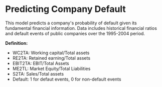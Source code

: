 # Predicting Company Default
This model predicts a company's probability of default given its fundamental financial information.
Data includes historical financial ratios and default events of public companies over the 1995-2004 period.

**Definition:**
* WC2TA: Working capital/Total assets
* RE2TA: Retained earning/Total assets
* EBIT2TA: EBIT/Total Assets
* ME2TL: Market Equity/Total Liabilities
* S2TA: Sales/Total assets
* Default: 1 for defaut events, 0 for non-default events
